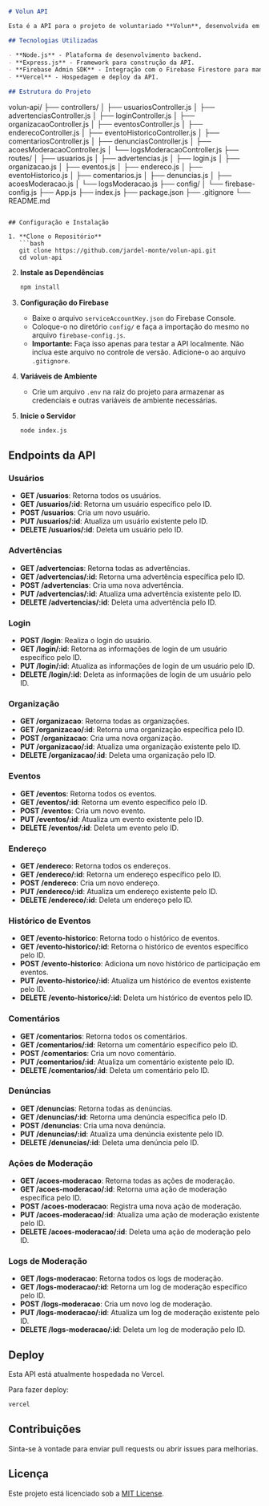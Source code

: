 ```markdown
# Volun API

Esta é a API para o projeto de voluntariado **Volun**, desenvolvida em Node.js e utilizando Firebase Firestore como banco de dados.

## Tecnologias Utilizadas

- **Node.js** - Plataforma de desenvolvimento backend.
- **Express.js** - Framework para construção da API.
- **Firebase Admin SDK** - Integração com o Firebase Firestore para manipulação de dados.
- **Vercel** - Hospedagem e deploy da API.

## Estrutura do Projeto

```
volun-api/
├── controllers/
│   ├── usuariosController.js
│   ├── advertenciasController.js
│   ├── loginController.js
│   ├── organizacaoController.js
│   ├── eventosController.js
│   ├── enderecoController.js
│   ├── eventoHistoricoController.js
│   ├── comentariosController.js
│   ├── denunciasController.js
│   ├── acoesModeracaoController.js
│   └── logsModeracaoController.js
├── routes/
│   ├── usuarios.js
│   ├── advertencias.js
│   ├── login.js
│   ├── organizacao.js
│   ├── eventos.js
│   ├── endereco.js
│   ├── eventoHistorico.js
│   ├── comentarios.js
│   ├── denuncias.js
│   ├── acoesModeracao.js
│   └── logsModeracao.js
├── config/
│   └── firebase-config.js
├── App.js
├── index.js
├── package.json
├── .gitignore
└── README.md

```

## Configuração e Instalação

1. **Clone o Repositório**
   ```bash
   git clone https://github.com/jardel-monte/volun-api.git
   cd volun-api
   ```

2. **Instale as Dependências**
   ```bash
   npm install
   ```

3. **Configuração do Firebase**
   - Baixe o arquivo `serviceAccountKey.json` do Firebase Console.
   - Coloque-o no diretório `config/` e faça a importação do mesmo no arquivo `firebase-config.js`.
   - **Importante:** Faça isso apenas para testar a API localmente. Não inclua este arquivo no controle de versão. Adicione-o ao arquivo `.gitignore`.

4. **Variáveis de Ambiente**
   - Crie um arquivo `.env` na raiz do projeto para armazenar as credenciais e outras variáveis de ambiente necessárias.

5. **Inicie o Servidor**
   ```bash
   node index.js
   ```

## Endpoints da API

### **Usuários**
- **GET /usuarios**: Retorna todos os usuários.
- **GET /usuarios/:id**: Retorna um usuário específico pelo ID.
- **POST /usuarios**: Cria um novo usuário.
- **PUT /usuarios/:id**: Atualiza um usuário existente pelo ID.
- **DELETE /usuarios/:id**: Deleta um usuário pelo ID.

### **Advertências**
- **GET /advertencias**: Retorna todas as advertências.
- **GET /advertencias/:id**: Retorna uma advertência específica pelo ID.
- **POST /advertencias**: Cria uma nova advertência.
- **PUT /advertencias/:id**: Atualiza uma advertência existente pelo ID.
- **DELETE /advertencias/:id**: Deleta uma advertência pelo ID.

### **Login**
- **POST /login**: Realiza o login do usuário.
- **GET /login/:id**: Retorna as informações de login de um usuário específico pelo ID.
- **PUT /login/:id**: Atualiza as informações de login de um usuário pelo ID.
- **DELETE /login/:id**: Deleta as informações de login de um usuário pelo ID.

### **Organização**
- **GET /organizacao**: Retorna todas as organizações.
- **GET /organizacao/:id**: Retorna uma organização específica pelo ID.
- **POST /organizacao**: Cria uma nova organização.
- **PUT /organizacao/:id**: Atualiza uma organização existente pelo ID.
- **DELETE /organizacao/:id**: Deleta uma organização pelo ID.

### **Eventos**
- **GET /eventos**: Retorna todos os eventos.
- **GET /eventos/:id**: Retorna um evento específico pelo ID.
- **POST /eventos**: Cria um novo evento.
- **PUT /eventos/:id**: Atualiza um evento existente pelo ID.
- **DELETE /eventos/:id**: Deleta um evento pelo ID.

### **Endereço**
- **GET /endereco**: Retorna todos os endereços.
- **GET /endereco/:id**: Retorna um endereço específico pelo ID.
- **POST /endereco**: Cria um novo endereço.
- **PUT /endereco/:id**: Atualiza um endereço existente pelo ID.
- **DELETE /endereco/:id**: Deleta um endereço pelo ID.

### **Histórico de Eventos**
- **GET /evento-historico**: Retorna todo o histórico de eventos.
- **GET /evento-historico/:id**: Retorna o histórico de eventos específico pelo ID.
- **POST /evento-historico**: Adiciona um novo histórico de participação em eventos.
- **PUT /evento-historico/:id**: Atualiza um histórico de eventos existente pelo ID.
- **DELETE /evento-historico/:id**: Deleta um histórico de eventos pelo ID.

### **Comentários**
- **GET /comentarios**: Retorna todos os comentários.
- **GET /comentarios/:id**: Retorna um comentário específico pelo ID.
- **POST /comentarios**: Cria um novo comentário.
- **PUT /comentarios/:id**: Atualiza um comentário existente pelo ID.
- **DELETE /comentarios/:id**: Deleta um comentário pelo ID.

### **Denúncias**
- **GET /denuncias**: Retorna todas as denúncias.
- **GET /denuncias/:id**: Retorna uma denúncia específica pelo ID.
- **POST /denuncias**: Cria uma nova denúncia.
- **PUT /denuncias/:id**: Atualiza uma denúncia existente pelo ID.
- **DELETE /denuncias/:id**: Deleta uma denúncia pelo ID.

### **Ações de Moderação**
- **GET /acoes-moderacao**: Retorna todas as ações de moderação.
- **GET /acoes-moderacao/:id**: Retorna uma ação de moderação específica pelo ID.
- **POST /acoes-moderacao**: Registra uma nova ação de moderação.
- **PUT /acoes-moderacao/:id**: Atualiza uma ação de moderação existente pelo ID.
- **DELETE /acoes-moderacao/:id**: Deleta uma ação de moderação pelo ID.

### **Logs de Moderação**
- **GET /logs-moderacao**: Retorna todos os logs de moderação.
- **GET /logs-moderacao/:id**: Retorna um log de moderação específico pelo ID.
- **POST /logs-moderacao**: Cria um novo log de moderação.
- **PUT /logs-moderacao/:id**: Atualiza um log de moderação existente pelo ID.
- **DELETE /logs-moderacao/:id**: Deleta um log de moderação pelo ID.

## Deploy

Esta API está atualmente hospedada no Vercel.

Para fazer deploy:
   ```bash
   vercel
   ```

## Contribuições

Sinta-se à vontade para enviar pull requests ou abrir issues para melhorias.

## Licença

Este projeto está licenciado sob a [MIT License](LICENSE).